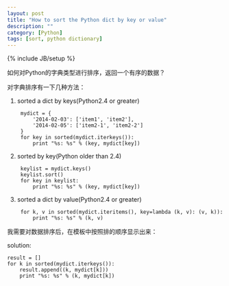 ```yaml
---
layout: post
title: "How to sort the Python dict by key or value"
description: ""
category: [Python]
tags: [sort, python dictionary]
---
```

{% include JB/setup %}

如何对Python的字典类型进行排序，返回一个有序的数据？

对字典排序有一下几种方法：

1. sorted a dict by keys(Python2.4 or greater)


        mydict = {
            '2014-02-03': ['item1', 'item2'],
            '2014-02-05': ['item2-1', 'item2-2']
        }
        for key in sorted(mydict.iterkeys()):
            print "%s: %s" % (key, mydict[key])


2. sorted by key(Python older than 2.4)


        keylist = mydict.keys()
        keylist.sort()
        for key in keylist:
            print "%s: %s" % (key, mydict[key])


3. sorted a dict by value(Python2.4 or greater)


        for k, v in sorted(mydict.iteritems(), key=lambda (k, v): (v, k)):
            print "%s: %s" % (k, v)


我需要对数据排序后，在模板中按照排的顺序显示出来：

solution:

    result = []
    for k in sorted(mydict.iterkeys()):
        result.append((k, mydict[k]))
        print "%s: %s" % (k, mydict[k])

